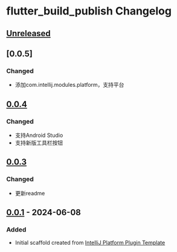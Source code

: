 <!-- Keep a Changelog guide -> https://keepachangelog.com -->

# flutter_build_publish Changelog

## [Unreleased]

## [0.0.5]

### Changed

- 添加com.intellij.modules.platform，支持平台
## [0.0.4]

### Changed

- 支持Android Studio
- 支持新版工具栏按钮

## [0.0.3]

### Changed

- 更新readme

## [0.0.1] - 2024-06-08

### Added

- Initial scaffold created from [IntelliJ Platform Plugin Template](https://github.com/JetBrains/intellij-platform-plugin-template)

[Unreleased]: https://github.com/jlcool/flutter_build_publish/compare/v0.0.4...HEAD
[0.0.4]: https://github.com/jlcool/flutter_build_publish/compare/v0.0.3...v0.0.4
[0.0.3]: https://github.com/jlcool/flutter_build_publish/compare/v0.0.1...v0.0.3
[0.0.1]: https://github.com/jlcool/flutter_build_publish/commits/v0.0.1
